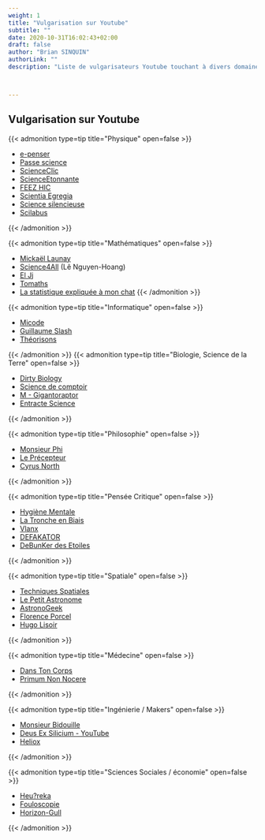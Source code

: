 ```yaml
---
weight: 1
title: "Vulgarisation sur Youtube"
subtitle: ""
date: 2020-10-31T16:02:43+02:00
draft: false
author: "Brian SINQUIN"
authorLink: ""
description: "Liste de vulgarisateurs Youtube touchant à divers domaines"



---
```



## Vulgarisation sur Youtube

{{< admonition type=tip title="Physique" open=false >}}

* [e-penser](https://www.youtube.com/channel/UCcziTK2NKeWtWQ6kB5tmQ8Q)
* [Passe science](https://www.youtube.com/channel/UCsz9DiwPtgDvxJ-njWnieZw)
* [ScienceClic](https://www.youtube.com/user/ScienceClic)
* [ScienceEtonnante](https://www.youtube.com/user/ScienceEtonnante)
* [FEEZ HIC](https://www.youtube.com/channel/UCO4AJQmvWVlDo-Kte6S1OaQ)
* [Scientia Egregia](https://www.youtube.com/user/antoinebrgt)
* [Science silencieuse](https://www.youtube.com/user/cordierphychi)
* [Scilabus](https://www.youtube.com/user/scilabus)

{{< /admonition >}}

{{< admonition type=tip title="Mathématiques" open=false >}}

* [Mickaël Launay](https://www.youtube.com/user/Micmaths)
* [Science4All](https://www.youtube.com/channel/UC0NCbj8CxzeCGIF6sODJ-7A) (Lê Nguyen-Hoang)
* [El Jj](https://www.youtube.com/channel/UCgkhWgBGRp0sdFy2MHDWfSg)
* [Tomaths](https://www.youtube.com/channel/UCLyeqTvdc-Yr9jUZhmH_kKA)
* [La statistique expliquée à mon chat](https://www.youtube.com/channel/UCWty1tzwZW_ZNSp5GVGteaA)
  {{< /admonition >}}

{{< admonition type=tip title="Informatique" open=false >}}

* [Micode](https://www.youtube.com/channel/UCYnvxJ-PKiGXo_tYXpWAC-w)
* [Guillaume Slash](https://www.youtube.com/channel/UCOLNDRtP8tUK5i-6jLO0r4Q)
* [Théorisons](https://www.youtube.com/c/Th%C3%A9orisons/videos)

{{< /admonition >}}
{{< admonition type=tip title="Biologie, Science de la Terre" open=false >}}

* [Dirty Biology](https://www.youtube.com/user/dirtybiology)
* [Science de comptoir](https://www.youtube.com/channel/UCE_LWXcsdp7cWbo4DR4ZA-A)
* [M - Gigantoraptor](https://www.youtube.com/channel/UCNEWnUoWy0h8_6Fyt_59N1Q)
* [Entracte Science](https://www.youtube.com/channel/UC5z-dw1g1G2_twr2-RAtdHQ)

{{< /admonition >}}

{{< admonition type=tip title="Philosophie" open=false >}}

* [Monsieur Phi](https://www.youtube.com/channel/UCqA8H22FwgBVcF3GJpp0MQw)
* [Le Précepteur](https://www.youtube.com/channel/UCvRgiAmogg7a_BgQ_Ftm6fA)
* [Cyrus North](https://www.youtube.com/channel/UCah8C0gmLkdtvsy0b2jrjrw)

{{< /admonition >}}

{{< admonition type=tip title="Pensée Critique" open=false >}}

* [Hygiène Mentale](https://www.youtube.com/channel/UCMFcMhePnH4onVHt2-ItPZw)
* [La Tronche en Biais](https://www.youtube.com/user/TroncheEnBiais)
* [Vlanx](https://www.youtube.com/channel/UCZ3-PmXGBBFv-lZ6yYDlUbQ)
* [DEFAKATOR](https://www.youtube.com/channel/UCU0FhLr6fr7U9GOn6OiQHpQ)
* [DeBunKer des Etoiles](https://www.youtube.com/channel/UC_56vSO35nctESDan8agevg)

{{< /admonition >}}

{{< admonition type=tip title="Spatiale" open=false >}}

* [Techniques Spatiales](https://www.youtube.com/channel/UCwf-gTeemly9VOVALdBXiTw)
* [Le Petit Astronome](https://www.youtube.com/channel/UCyeoIdJHgQhOrct9mVJ2fTQ)
* [AstronoGeek](https://www.youtube.com/channel/UC5X4e8ScZI2AFd_vkjSoyoQ)
* [Florence Porcel](https://www.youtube.com/c/FlorencePorcel)
* [Hugo Lisoir](https://www.youtube.com/channel/UCDC6DBi0kRp6Jk21xqfvFLA)

{{< /admonition >}}

{{< admonition type=tip title="Médecine" open=false >}}

* [Dans Ton Corps](https://www.youtube.com/channel/UCOchT7ZJ4TXe3stdLW1Sfxw)
* [Primum Non Nocere](https://www.youtube.com/channel/UC9BnGZLT4iPaJtDOXYwQuHQ)

{{< /admonition >}}

{{< admonition type=tip title="Ingénierie / Makers" open=false >}}

* [Monsieur Bidouille](https://www.youtube.com/user/monsieurbidouille)
* [Deus Ex Silicium - YouTube](https://www.youtube.com/channel/UCH6ppHEvV3_WIXEwmhv9HEg)
* [Heliox](https://www.youtube.com/channel/UCPFChjpOgkUqckj3378jt5w)

{{< /admonition >}}

{{< admonition type=tip title="Sciences Sociales / économie" open=false >}}

* [Heu?reka](https://www.youtube.com/channel/UC7sXGI8p8PvKosLWagkK9wQ)
* [Fouloscopie](https://www.youtube.com/channel/UCLXDNUOO3EQ80VmD9nQBHPg)
* [Horizon-Gull ](https://www.youtube.com/channel/UCGeFgMJfWclTWuPw8Ok5FUQ)

{{< /admonition >}}

